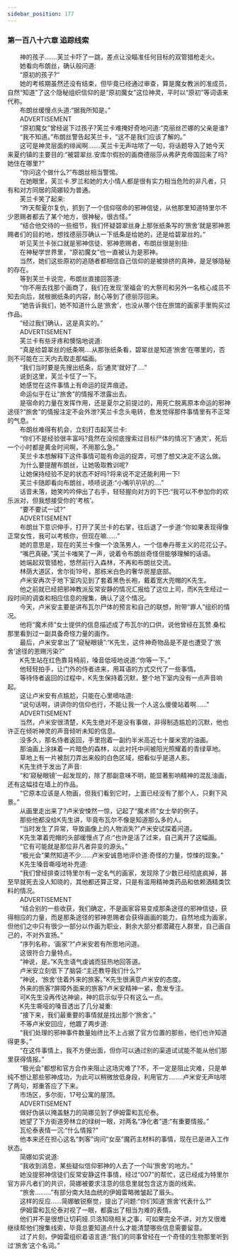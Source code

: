 ```yaml
---
sidebar_position: 177
---
```

### 第一百八十六章 追踪线索  


　　神的孩子…….芙兰卡吓了一跳，差点让没瞄准任何目标的双管猎枪走火。  
　　她看向布朗丝，确认般问道:  
　　“原初的孩子?“  
　　她的考核期虽然还没有结束，但毕竟已经通过审查，算是魔女教派的准成员，自然“知道”了这个隐秘组织信仰的是“原初魔女”这位神灵，平时以“原初”等词语来代称。  
　　布朗丝缓慢点头道:“据我所知是。”  
　　ADVERTISEMENT  
　　“原初魔女”曾经诞下过孩子?芙兰卡难掩好奇地问道:“克丽丝芒娜的父亲是谁?  
　　“我不知道。”布朗丝警告起芙兰卡，“这不是我们应该了解的。”  
　　这可是神灵层面的绯闻啊…….芙兰卡无声咕哝了一句，将话题导入了她今天来夏约镇的主要目的:“被碧翠丝.安库尔假扮的画商德丽莎从弗萨克帝国回来了吗?她住在哪里?”  
　　“你问这个做什么?”布朗丝相当警惕。  
　　在她眼里，芙兰卡.罗兰和她的大小情人都是很有实力相当危险的非凡者，只有和对方同居的简娜较为普通。  
　　芙兰卡笑了起来:  
　　“昨天帮夏尔复仇，抓到了一个信仰宿命的邪神信徒，从他那里知道特里尔不少恩赐者都去了某个地方，很神秘，很古怪。”  
　　“结合他交待的一些细节，我们怀疑碧翠丝身上那张纸条写的‘旅舍’就是邪神恩赐者们的目的地，想找德丽莎确认一下纸条是给她的，还是给碧翠丝的。”  
　　听见芙兰卡张口就是邪神信徒、邪神恩赐者，布朗丝很是别扭:  
　　在神秘学世界里，“原初魔女”也一直被认为是邪神。  
　　当然，她们这些原初的追随者都相信自己信仰的是被排挤的真神，是足够隐秘的存在。  
　　等到芙兰卡说完，布朗丝直接回答道:  
　　“你不用去找那个画商了，我们在发现‘至福会’的大祭司和另外一名核心成员不知去向后，就根据纸条的内容，耐心等到了德丽莎回来。  
　　“她告诉我们，她不知道什么是‘旅舍’，也没从哪个住在旅馆的画家手里购买过作品。  
　　“经过我们确认，这是真实的。”  
　　ADVERTISEMENT  
　　芙兰卡有些牙疼和懊恼地说道:  
　　“真是给碧翠丝的纸条啊….从那张纸条看，碧翠丝是知道‘旅舍’在哪里的，否则不可能在三天内去取走那幅画。  
　　“我们当时要是先搜出纸条，后‘通灵’就好了.…”  
　　说到这里，芙兰卡怔了一下。  
　　她感觉在这件事情上有命运的捉弄痕迹。  
　　命运似乎在让“旅舍”的情报不泄露出去。  
　　是宿命的力量在发挥作用，还是夏尔之前提过的，用死亡脱离原本命运的邪神途径?“旅舍”的情报注定不会外泄?芙兰卡念头电转，愈发觉得那件事情里有不正常的气息。“  
　　布朗丝难得有机会，立刻打击起芙兰卡:  
　　“你们不是经验很丰富吗?竟然在没彻底搜索过目标尸体的情况下‘通灵’，死后一个小时都是黄金时间啊，不用那么急。”  
　　芙兰卡本想解释下这件事情可能有命运的捉弄，可想了想又决定不这么做。  
　　为什么要提醒布朗丝，让她吸取教训呢?  
　　让她保持经验不足的状态不好吗?将来说不定还能利用一下!  
　　芙兰卡随即看向布朗丝，啧啧说道:“小嘴叭叭叭的....”  
　　话音未落，她笑吟吟伸出了右手，轻轻握向对方的下巴:“我可以不参加你的欢乐派对，但我想接受你的‘考核’。  
　　“要不要试一试?”  
　　ADVERTISEMENT  
　　布朗丝下意识伸手，打开了芙兰卡的右掌，往后退了一步道:“你如果表现得像正常女性，我可以考核你，但现在嘛……”  
　　她的意思是，现在的芙兰卡像一个浪荡男人，一个信奉丹蒂主义的花花公子。  
　　“嘴巴真硬。”芙兰卡嗤笑了一声，说着令布朗丝奇怪但能够理解的话语。  
　　她端起双管猎枪，悠然前行入森林，不再和布朗丝交流。  
　　林荫大道区，舍尔街19号，那栋米白色的奢华房屋底部。  
　　卢米安再次于地下室内见到了套着黑色长袍，戴着宽大兜帽的K先生。  
　　他之前就已经把邪神教派反常安静的情况汇报给了这位上司，而K先生经过一段时间的调查和相应信息的搜集，确认了这个情况。  
　　今天，卢米安主要是讲布瓦尔尸体的预言和自己的联想，附带“罪人”组织的情况。  
　　他将“魔术师”女士提供的信息描述成了布瓦尔的口供，说他曾经在瓦赞.桑松那里看到过一副具备奇怪力量的画作。  
　　最后，卢米安拿出了“窥秘眼镜”:“K先生，这件神奇物品是不是也遭受了‘旅舍’途径的恩赐污染?”  
　　K先生站在红色靠背椅前，嗓音低哑地说道:“你等一下。”  
　　他轻轻拍手，让门外的侍者进来，用耳语的方式交代了一些事情。  
　　等待侍者返回的过程中，K先生保持着沉默，整个地下室内没有一点声音响起。  
　　这让卢米安有点尴尬，只能在心里嘀咕道:  
　　“说句话啊，讲讲你的信仰也行，不能让我一个人这么傻傻站着啊……”  
　　ADVERTISEMENT  
　　当然，卢米安很清楚，K先生绝对不是没有事做，非得制造尴尬的沉默，他也许正在倾听神灵的声音倾听未知的信息。  
　　没多久，那名侍者返回，手里抱着一副约半米高近七十厘米宽的油画。  
　　那油画上涂抹着一片暗色的森林，以此衬托中间被阳光照耀着的青绿草地。  
　　草地上有一片被刮刀弄出来般的白色区域，细看似乎是道人影。  
　　K先生终于发出了声音:  
　　“和‘窥秘眼镜’一起发现的，除了那副意味不明，能显著影响精神的混乱油画，还有这幅挂在墙上的作品。  
　　“它原本应该是人物画，但我们看到它时，上面已经没有了那个人，只剩下风景。”  
　　从画里走出来了?卢米安悚然一惊，记起了“魔术师”女士举的例子。  
　　那些他都没给K先生讲，毕竟布瓦尔不像是知道那么多的人。  
　　“当时发生了异常，导致画像上的人物消失?”卢米安试探着问道。  
　　K先生罩着兜帽的头部缓慢点了点:“也许是活了过来，自己离开了这幅画。  
　　“它有可能就是那位非凡者异变的源头。”  
　　“极光会”果然知道不少……卢米安诚恳地评价道:奇怪的力量，惊悚的现象。”  
　　K先生嗓音嘶哑地补充道:  
　　“我们曾经排查过特里尔有一定名气的画家，发现除了少数已经彻底疯掉，甚至早就死去没人知晓的，其他都还算正常，只是有滥用精神类药品和依赖酒精类饮料的情况。  
　　ADVERTISEMENT  
　　“结合别的一些收获，我们确定，不是画家容易变成那条途径的邪神信徒，获得相应的力量，而是那条途径的邪神恩赐者会获得画画的能力，自然地成为画家，但他们之中只有很少一部分以作画为职业，剩余大部分都潜藏在人群里，自己画自己的，不对外宣扬。”  
　　“序列名称，‘画家’?”卢米安若有所思地问道。  
　　这很符合力量特点。  
　　“神说，是。”K先生语气虔诚而狂热地回答道。  
　　卢米安立刻低下了脑袋:“主还教导我们什么?”  
　　“神说，‘旅舍’住着外来的旅客。”K先生很满意卢米安的态度。  
　　外来的旅客?屏障外面来的旅客?卢米安精神一紧，愈发专注。  
　　可K先生没再传达神谕，神的启示似乎只有这么一点。  
　　K先生嘶哑的嗓音透出了几分凝重:  
　　“接下来，我们最重要的事情就是找出那个‘旅舍’。”  
　　不等卢米安回应，他踱了两步道:  
　　“我们处理的邪神事件数量始终比不上占据了官方位置的那些，他们也许知道得更多。”  
　　“在这件事情上，我不方便出面，但你可以通过别的渠道试试能不能从他们那里获得情报。”  
　　“极光会”都想和官方合作来阻止这场灾难了?不，不一定是阻止灾难，只是单纯不想让那些邪神成功，为此可以稍微放低身段，利用官方.…….卢米安无声咕哝了两句，郑重答应了下来。  
　　市场区，多尔街，17号公寓的屋顶。  
　　ADVERTISEMENT  
　　做好伪装以掩盖魅力的简娜见到了伊姆雷和瓦伦泰。  
　　她望了下方街道旁林立的绿树一眼，对两名“净化者”道:“有重要情报。”  
　　瓦伦泰表情一沉:“什么情报?”  
　　他本来还在担心这名“刺客”询问“女巫”魔药主材料的事情，现在已是进入工作状态。  
　　简娜如实说道:  
　　“我收到消息，某些疑似信仰邪神的人去了一个叫‘旅舍’的地方。”  
　　她没提邪神信徒们反常安静这件事情，经过“007”的帮忙，这已经成为特里尔官方非凡者们的共识，简娜被要求注意的信息里就包含这方面的线索。  
　　“旅舍………”有部分南大陆血统的伊姆雷略微皱起了眉头。  
　　这样的反应……简娜敏锐察觉，提出了问题:“你们知道‘旅舍’代表什么?”  
　　伊姆雷和瓦伦泰对视了一眼，都露出了相当为难的表情。  
　　他们并不是很想让切莉娅.贝洛知晓相关之事，可如果完全不讲，对方又很难继续帮他们搜集线索，毕竟总要知道点什么才能清楚哪些信息需要留意。  
　　过了片刻，伊姆雷组织着语言道:“我们的同事曾经在一个奇怪的生物那里听到过‘旅舍’这个名词。”  
